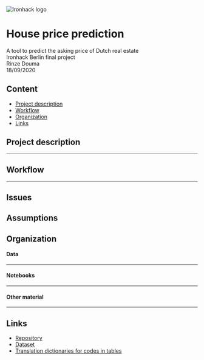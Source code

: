 ![Ironhack logo](https://i.imgur.com/1QgrNNw.png)

# House price prediction

A tool to predict the asking price of Dutch real estate
<br>Ironhack Berlin final project
<br>Rinze Douma
<br>18/09/2020

## Content
- [Project description](#Project-description)
- [Workflow](#Workflow)
- [Organization](#Organization)
- [Links](#Links)

## Project description

***

## Workflow
***

## Issues


## Assumptions

## Organization

#### Data
***

#### Notebooks
***

#### Other material
***

## Links
- [Repository](https://github.com/therinz/unemployment_stats)
- [Dataset](https://ec.europa.eu/eurostat/web/lfs/data/database)
- [Translation dictionaries for codes in tables](https://ec.europa.eu/eurostat/estat-navtree-portlet-prod/BulkDownloadListing?sort=1&dir=dic%2Fen)
